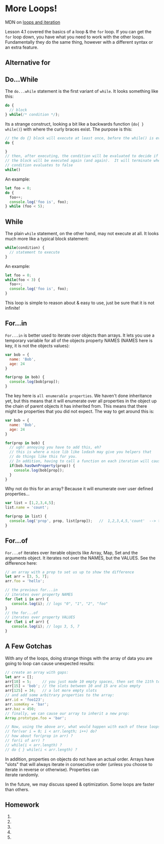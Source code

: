 # More Loops!

MDN on [loops and iteration](https://developer.mozilla.org/en-US/docs/Web/JavaScript/Guide/Loops_and_iteration)

Lesson 4.1 covered the basics of a loop & the `for` loop.  If you can get the `for` loop down, you have what you need to work with the other loops.  Fundamentally they do the same thing, however with a different syntax or an extra feature.

## Alternative for


## Do...While

The `do...while` statement is the first variant of `while`.  It looks something like this:

```JavaScript
do {
  // block
} while(/* condition */);
```

Its a strange construct, looking a bit like a backwards function (`do{ } while()`) with where the
curly braces exist.  The purpose is this:

```JavaScript
// the do {} block will execute at least once, before the while() is evaluated
do {

}
// then, after executing, the condition will be evaluated to decide if
// the block will be executed again (and again).  It will terminate when the
// condition evaluates to false
while()
```

An example:

```JavaScript
let foo = 0;
do {
  foo++;
  console.log('foo is', foo);
} while (foo < 5);
```

## While

The plain `while` statement, on the other hand, may not execute at all.  It looks much more like a
typical block statement:

```JavaScript
while(condition) {
  // statement to execute
}
```

An example:

```JavaScript
let foo = 0;
while(foo < 3) {
  foo++;
  console.log('foo is', foo);
}
```
This loop is simple to reason about & easy to use, just be sure that it is not infinite!

## For...in

`For...in` is better used to iterate over objects than arrays.  It lets you use a temporary variable
for all of the objects property NAMES (NAMES here is key, it is not the objects values):

```JavaScript
var bob = {
  name: 'Bob',
  age: 24
}

for(prop in bob) {
  console.log(bob[prop]);
}

```

The key here is `all enumerable properties`.  We haven't done inheritance yet, but this means that it will enumerate over
all properties in the object up the chain of parent objects it has inherited from.  This means that there might be properties
that you did not expect.  The way to get around this is:

```JavaScript
var bob = {
  name: 'Bob',
  age: 24
}

for(prop in bob) {
  // ugh! annoying you have to add this, eh?
  // this is where a nice lib like lodash may give you helpers that
  // do things like this for you.
  // In addition, having to call a function on each iteration will cause this loop to run much slower
  if(bob.hasOwnProperty(prop)) {
    console.log(bob[prop]);  
  }
}
```

Why not do this for an array?  Because it will enumerate over user defined properties...

```JavaScript
var list = [1,2,3,4,5];
list.name = 'count';

for(prop in list) {  
  console.log('prop', prop, list[prop]);   //  1,2,3,4,5,'count'  --> this is a little odd!
}

```

## For...of

`For...of` iterates over iterable objects like Array, Map, Set and the arguments object. It iterates not over the NAMES, but the VALUES.  See the difference here:

```JavaScript
// an array with a prop to set us up to show the difference
let arr = [3, 5, 7];
arr.foo = 'hello';

// the previous for...in
// iterates over property NAMES
for (let i in arr) {
   console.log(i); // logs "0", "1", "2", "foo"
}
// the for...of
// iterates over property VALUES
for (let i of arr) {
   console.log(i); // logs 3, 5, 7
}

```

## A Few Gotchas

With any of the loops, doing strange things with the array of data you are going
to loop can cause unexpected results:

```JavaScript
// create an array with gaps:
let arr = [];
arr[10] = 5;     // you just made 10 empty spaces, then set the 11th to the value 5
arr[15] = 'bob'; // the slots between 10 and 15 are also empty
arr[125] = 34;   // a lot more empty slots
// and add some arbitrary properties to the array:
arr.id = 'foo123';
arr.someKey = 'bar';
arr.baz = 450;
// finally, we can cause our array to inherit a new prop:
Array.prototype.foo = 'bar';

// Now, using the above arr, what would happen with each of these loops:
// for(var i = 0; i < arr.length; i++) do?
// how about for(prop in arr) ?
// for(i of arr) ?
// while(i < arr.length) ?
// do { } while(i < arr.length) ?
```

In addition, properties on objects do not have an actual order.  Arrays have "slots" that will always
iterate in consecutive order (unless you choose to iterate in reverse or otherwise).  Properties can  
iterate randomly.

In the future, we may discuss speed & optimization.  Some loops are faster than others.

## Homework

1.

2.

3.

4.

5.  

